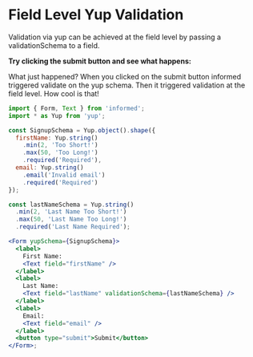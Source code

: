# Field Level Yup Validation

Validation via yup can be achieved at the field level by passing a validationSchema to a field.

**Try clicking the submit button and see what happens:**

<!-- STORY -->

What just happened? When you clicked on the submit button informed triggered validate on the yup schema.
Then it triggered validation at the field level. How cool is that!

<!-- IDFK Strange issue where i need this commnet or code formatting is messed up -->

```jsx
import { Form, Text } from 'informed';
import * as Yup from 'yup';

const SignupSchema = Yup.object().shape({
  firstName: Yup.string()
    .min(2, 'Too Short!')
    .max(50, 'Too Long!')
    .required('Required'),
  email: Yup.string()
    .email('Invalid email')
    .required('Required')
});

const lastNameSchema = Yup.string()
  .min(2, 'Last Name Too Short!')
  .max(50, 'Last Name Too Long!')
  .required('Last Name Required');

<Form yupSchema={SignupSchema}>
  <label>
    First Name:
    <Text field="firstName" />
  </label>
  <label>
    Last Name:
    <Text field="lastName" validationSchema={lastNameSchema} />
  </label>
  <label>
    Email:
    <Text field="email" />
  </label>
  <button type="submit">Submit</button>
</Form>;
```
